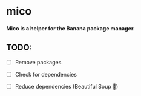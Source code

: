 # mico
#### Mico is a helper for the Banana package manager.

## TODO:
- [ ] Remove packages.
- [ ] Check for dependencies
- [ ] Reduce dependencies (Beautiful Soup :thinking:)

